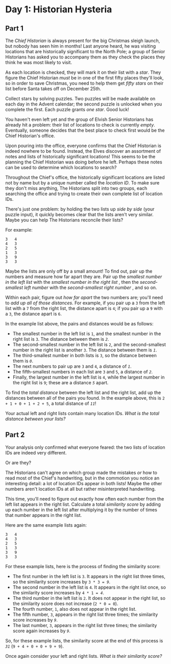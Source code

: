 # Day 1: Historian Hysteria


## Part 1
The _Chief Historian_ is always present for the big Christmas sleigh launch,
but nobody has seen him in months! Last anyone heard, he was visiting
locations that are historically significant to the North Pole; a group of
Senior Historians has asked you to accompany them as they check the places
they think he was most likely to visit.

As each location is checked, they will mark it on their list with a _star_.
They figure the Chief Historian _must_ be in one of the first fifty places
they'll look, so in order to save Christmas, you need to help them get _fifty
stars_ on their list before Santa takes off on December 25th.

Collect stars by solving puzzles. Two puzzles will be made available on each
day in the Advent calendar; the second puzzle is unlocked when you complete
the first. Each puzzle grants _one star_. Good luck!

You haven't even left yet and the group of Elvish Senior Historians has
already hit a problem: their list of locations to check is currently _empty_.
Eventually, someone decides that the best place to check first would be the
Chief Historian's office.

Upon pouring into the office, everyone confirms that the Chief Historian is
indeed nowhere to be found. Instead, the Elves discover an assortment of notes
and lists of historically significant locations! This seems to be the planning
the Chief Historian was doing before he left. Perhaps these notes can be used
to determine which locations to search?

Throughout the Chief's office, the historically significant locations are
listed not by name but by a unique number called the _location ID_. To make
sure they don't miss anything, The Historians split into two groups, each
searching the office and trying to create their own complete list of location
IDs.

There's just one problem: by holding the two lists up _side by side_ (your
puzzle input), it quickly becomes clear that the lists aren't very similar.
Maybe you can help The Historians reconcile their lists?

For example:

    
    
    3   4
    4   3
    2   5
    1   3
    3   9
    3   3
    

Maybe the lists are only off by a small amount! To find out, pair up the
numbers and measure how far apart they are. Pair up the _smallest number in
the left list_ with the _smallest number in the right list_ , then the
_second-smallest left number_ with the _second-smallest right number_ , and so
on.

Within each pair, figure out _how far apart_ the two numbers are; you'll need
to _add up all of those distances_. For example, if you pair up a `3` from the
left list with a `7` from the right list, the distance apart is `4`; if you
pair up a `9` with a `3`, the distance apart is `6`.

In the example list above, the pairs and distances would be as follows:

  * The smallest number in the left list is `1`, and the smallest number in the right list is `3`. The distance between them is _`2`_.
  * The second-smallest number in the left list is `2`, and the second-smallest number in the right list is another `3`. The distance between them is _`1`_.
  * The third-smallest number in both lists is `3`, so the distance between them is _`0`_.
  * The next numbers to pair up are `3` and `4`, a distance of _`1`_.
  * The fifth-smallest numbers in each list are `3` and `5`, a distance of _`2`_.
  * Finally, the largest number in the left list is `4`, while the largest number in the right list is `9`; these are a distance _`5`_ apart.

To find the _total distance_ between the left list and the right list, add up
the distances between all of the pairs you found. In the example above, this
is `2 + 1 + 0 + 1 + 2 + 5`, a total distance of _`11`_!

Your actual left and right lists contain many location IDs. _What is the total
distance between your lists?_




## Part 2
Your analysis only confirmed what everyone feared: the two lists of location
IDs are indeed very different.

Or are they?

The Historians can't agree on which group made the mistakes _or_ how to read
most of the Chief's handwriting, but in the commotion you notice an
interesting detail: a lot of location IDs appear in both lists! Maybe the
other numbers aren't location IDs at all but rather misinterpreted
handwriting.

This time, you'll need to figure out exactly how often each number from the
left list appears in the right list. Calculate a total _similarity score_ by
adding up each number in the left list after multiplying it by the number of
times that number appears in the right list.

Here are the same example lists again:

    
    
    3   4
    4   3
    2   5
    1   3
    3   9
    3   3
    

For these example lists, here is the process of finding the similarity score:

  * The first number in the left list is `3`. It appears in the right list three times, so the similarity score increases by `3 * 3 = `_`9`_.
  * The second number in the left list is `4`. It appears in the right list once, so the similarity score increases by `4 * 1 = `_`4`_.
  * The third number in the left list is `2`. It does not appear in the right list, so the similarity score does not increase (`2 * 0 = 0`).
  * The fourth number, `1`, also does not appear in the right list.
  * The fifth number, `3`, appears in the right list three times; the similarity score increases by _`9`_.
  * The last number, `3`, appears in the right list three times; the similarity score again increases by _`9`_.

So, for these example lists, the similarity score at the end of this process
is _`31`_ (`9 + 4 + 0 + 0 + 9 + 9`).

Once again consider your left and right lists. _What is their similarity
score?_
